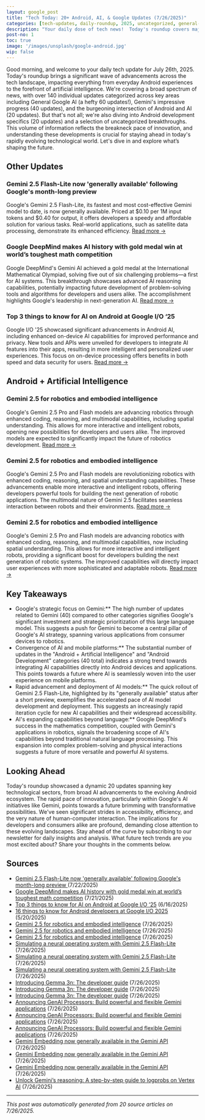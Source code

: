 ```yaml
---
layout: google_post
title: "Tech Today: 20+ Android, AI, & Google Updates (7/26/2025)"
categories: [tech-updates, daily-roundup, 2025, uncategorized, general-google-ai, gemini, android-+-artificial-intelligence, android-development, google, android]
description: "Your daily dose of tech news!  Today's roundup covers major Google AI advancements, including Gemini updates, Android AI integrations, and Android development news.  Stay informed on the latest in AI and mobile technology."
post-no: 1
toc: true
image: '/images/unsplash/google-android.jpg'
wip: false
---
```


Good morning, and welcome to your daily tech update for July 26th, 2025.  Today's roundup brings a significant wave of advancements across the tech landscape, impacting everything from everyday Android experiences to the forefront of artificial intelligence.  We're covering a broad spectrum of news, with over 140 individual updates categorized across key areas including General Google AI (a hefty 60 updates!), Gemini's impressive progress (40 updates), and the burgeoning intersection of Android and AI (20 updates).  But that's not all; we're also diving into Android development specifics (20 updates) and a selection of uncategorized breakthroughs. This volume of information reflects the breakneck pace of innovation, and understanding these developments is crucial for staying ahead in today's rapidly evolving technological world.  Let's dive in and explore what’s shaping the future.

## Other Updates

###  Gemini 2.5 Flash-Lite now 'generally available' following Google's month-long preview 

Google's Gemini 2.5 Flash-Lite, its fastest and most cost-effective Gemini model to date, is now generally available.  Priced at $0.10 per 1M input tokens and $0.40 for output, it offers developers a speedy and affordable solution for various tasks.  Real-world applications, such as satellite data processing, demonstrate its enhanced efficiency. [Read more →](https://www.androidcentral.com/apps-software/ai/gemini-2-5-flash-lite-generally-available-fastest-cost-efficient-series-version)

### Google DeepMind makes AI history with gold medal win at world’s toughest math competition

Google DeepMind's Gemini AI achieved a gold medal at the International Mathematical Olympiad, solving five out of six challenging problems—a first for AI systems.  This breakthrough showcases advanced AI reasoning capabilities, potentially impacting future development of problem-solving tools and algorithms for developers and users alike.  The accomplishment highlights Google's leadership in next-generation AI. [Read more →](https://venturebeat.com/ai/google-deepmind-makes-ai-history-with-gold-medal-win-at-worlds-toughest-math-competition/)

### Top 3 things to know for AI on Android at Google I/O ‘25

Google I/O '25 showcased significant advancements in Android AI, including enhanced on-device AI capabilities for improved performance and privacy.  New tools and APIs were unveiled for developers to integrate AI features into their apps, resulting in more intelligent and personalized user experiences. This focus on on-device processing offers benefits in both speed and data security for users. [Read more →](https://android-developers.googleblog.com/2025/06/top-3-updates-for-ai-on-android-google-io.html)

## Android + Artificial Intelligence

### Gemini 2.5 for robotics and embodied intelligence

Google's Gemini 2.5 Pro and Flash models are advancing robotics through enhanced coding, reasoning, and multimodal capabilities, including spatial understanding.  This allows for more interactive and intelligent robots, opening new possibilities for developers and users alike.  The improved models are expected to significantly impact the future of robotics development. [Read more →](https://developers.googleblog.com/en/gemini-25-for-robotics-and-embodied-intelligence/)

### Gemini 2.5 for robotics and embodied intelligence

Google's Gemini 2.5 Pro and Flash models are revolutionizing robotics with enhanced coding, reasoning, and spatial understanding capabilities.  These advancements enable more interactive and intelligent robots, offering developers powerful tools for building the next generation of robotic applications.  The multimodal nature of Gemini 2.5 facilitates seamless interaction between robots and their environments. [Read more →](https://developers.googleblog.com/en/gemini-25-for-robotics-and-embodied-intelligence/)

### Gemini 2.5 for robotics and embodied intelligence

Google's Gemini 2.5 Pro and Flash models are advancing robotics with enhanced coding, reasoning, and multimodal capabilities, now including spatial understanding.  This allows for more interactive and intelligent robots, providing a significant boost for developers building the next generation of robotic systems.  The improved capabilities will directly impact user experiences with more sophisticated and adaptable robots. [Read more →](https://developers.googleblog.com/en/gemini-25-for-robotics-and-embodied-intelligence/)

## Key Takeaways

- Google's strategic focus on Gemini:** The high number of updates related to Gemini (40) compared to other categories signifies Google's significant investment and strategic prioritization of this large language model.  This suggests a push for Gemini to become a central pillar of Google's AI strategy, spanning various applications from consumer devices to robotics.
- Convergence of AI and mobile platforms:** The substantial number of updates in the "Android + Artificial Intelligence" and "Android Development" categories (40 total) indicates a strong trend towards integrating AI capabilities directly into Android devices and applications. This points towards a future where AI is seamlessly woven into the user experience on mobile platforms.
- Rapid advancement and deployment of AI models:** The quick rollout of Gemini 2.5 Flash-Lite, highlighted by its "generally available" status after a short preview, exemplifies the accelerated pace of AI model development and deployment. This suggests an increasingly rapid iteration cycle for new AI capabilities and their widespread accessibility.
- AI's expanding capabilities beyond language:** Google DeepMind's success in the mathematics competition, coupled with Gemini's applications in robotics, signals the broadening scope of AI's capabilities beyond traditional natural language processing.  This expansion into complex problem-solving and physical interactions suggests a future of more versatile and powerful AI systems.

## Looking Ahead

Today's roundup showcased a dynamic 20 updates spanning key technological sectors, from broad AI advancements to the evolving Android ecosystem.  The rapid pace of innovation, particularly within Google's AI initiatives like Gemini, points towards a future brimming with transformative possibilities.  We've seen significant strides in accessibility, efficiency, and the very nature of human-computer interaction.  The implications for developers and consumers alike are profound, demanding close attention to these evolving landscapes.  Stay ahead of the curve by subscribing to our newsletter for daily insights and analysis.  What future tech trends are you most excited about?  Share your thoughts in the comments below.

## Sources

- [ Gemini 2.5 Flash-Lite now 'generally available' following Google's month-long preview ](https://www.androidcentral.com/apps-software/ai/gemini-2-5-flash-lite-generally-available-fastest-cost-efficient-series-version) (7/22/2025)
- [Google DeepMind makes AI history with gold medal win at world’s toughest math competition](https://venturebeat.com/ai/google-deepmind-makes-ai-history-with-gold-medal-win-at-worlds-toughest-math-competition/) (7/21/2025)
- [Top 3 things to know for AI on Android at Google I/O ‘25](https://android-developers.googleblog.com/2025/06/top-3-updates-for-ai-on-android-google-io.html) (6/16/2025)
- [16 things to know for Android developers at Google I/O 2025](https://android-developers.googleblog.com/2025/05/16-things-to-know-for-android-developers-google-io-2025.html) (5/20/2025)
- [Gemini 2.5 for robotics and embodied intelligence](https://developers.googleblog.com/en/gemini-25-for-robotics-and-embodied-intelligence/) (7/26/2025)
- [Gemini 2.5 for robotics and embodied intelligence](https://developers.googleblog.com/en/gemini-25-for-robotics-and-embodied-intelligence/) (7/26/2025)
- [Gemini 2.5 for robotics and embodied intelligence](https://developers.googleblog.com/en/gemini-25-for-robotics-and-embodied-intelligence/) (7/26/2025)
- [Simulating a neural operating system with Gemini 2.5 Flash-Lite](https://developers.googleblog.com/en/simulating-a-neural-operating-system-with-gemini-2-5-flash-lite/) (7/26/2025)
- [Simulating a neural operating system with Gemini 2.5 Flash-Lite](https://developers.googleblog.com/en/simulating-a-neural-operating-system-with-gemini-2-5-flash-lite/) (7/26/2025)
- [Simulating a neural operating system with Gemini 2.5 Flash-Lite](https://developers.googleblog.com/en/simulating-a-neural-operating-system-with-gemini-2-5-flash-lite/) (7/26/2025)
- [Introducing Gemma 3n: The developer guide](https://developers.googleblog.com/en/introducing-gemma-3n-developer-guide/) (7/26/2025)
- [Introducing Gemma 3n: The developer guide](https://developers.googleblog.com/en/introducing-gemma-3n-developer-guide/) (7/26/2025)
- [Introducing Gemma 3n: The developer guide](https://developers.googleblog.com/en/introducing-gemma-3n-developer-guide/) (7/26/2025)
- [Announcing GenAI Processors: Build powerful and flexible Gemini applications](https://developers.googleblog.com/en/genai-processors/) (7/26/2025)
- [Announcing GenAI Processors: Build powerful and flexible Gemini applications](https://developers.googleblog.com/en/genai-processors/) (7/26/2025)
- [Announcing GenAI Processors: Build powerful and flexible Gemini applications](https://developers.googleblog.com/en/genai-processors/) (7/26/2025)
- [Gemini Embedding now generally available in the Gemini API](https://developers.googleblog.com/en/gemini-embedding-available-gemini-api/) (7/26/2025)
- [Gemini Embedding now generally available in the Gemini API](https://developers.googleblog.com/en/gemini-embedding-available-gemini-api/) (7/26/2025)
- [Gemini Embedding now generally available in the Gemini API](https://developers.googleblog.com/en/gemini-embedding-available-gemini-api/) (7/26/2025)
- [Unlock Gemini’s reasoning: A step-by-step guide to logprobs on Vertex AI](https://developers.googleblog.com/en/unlock-gemini-reasoning-with-logprobs-on-vertex-ai/) (7/26/2025)

---
*This post was automatically generated from 20 source articles on 7/26/2025.*
